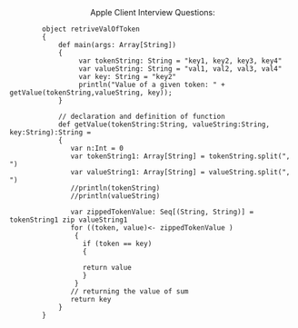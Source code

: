 <center>Apple Client Interview Questions:</center>


			object retriveValOfToken 
			{ 
				def main(args: Array[String]) 
				{ 
					 var tokenString: String = "key1, key2, key3, key4"
					 var valueString: String = "val1, val2, val3, val4"
					 var key: String = "key2"
					 println("Value of a given token: " + getValue(tokenString,valueString, key)); 
				} 

				// declaration and definition of function 
				def getValue(tokenString:String, valueString:String, key:String):String =
				{ 
				   var n:Int = 0  
				   var tokenString1: Array[String] = tokenString.split(", ")
				   var valueString1: Array[String] = valueString.split(", ")
				   //println(tokenString)
				   //println(valueString)
				 
				   var zippedTokenValue: Seq[(String, String)] = tokenString1 zip valueString1
				   for ((token, value)<- zippedTokenValue )
					{
					  if (token == key)
					  {
					  
					  return value
					  }
					}
				   // returning the value of sum 
				   return key
				} 
		    } 

